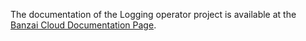 The documentation of the Logging operator project is available at the [Banzai Cloud Documentation Page](https://banzaicloud.com/docs/one-eye/logging-operator/plugins).